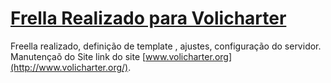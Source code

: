 # [Frella Realizado para Volicharter](http://www.volicharter.org/)

Freella realizado, definição de template , ajustes, configuração do servidor.
Manutençaõ do Site link do site [www.volicharter.org](http://www.volicharter.org/).
